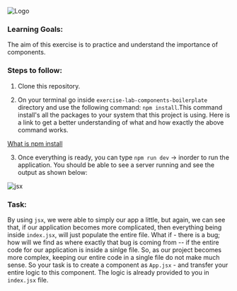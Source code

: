![Logo](https://s3.ap-south-1.amazonaws.com/kalvi-education.github.io/front-end-web-development/Kalvium-Logo.png)

### Learning Goals:
The aim of this exercise is to practice and understand the importance of components.

### Steps to follow:

1. Clone this repository.

2. On your terminal go inside `exercise-lab-components-boilerplate` directory and use the following command: `npm install`.This command install's all the packages to your system that this project is using.
Here is a link to get a better understanding of what and how exactly the above command works.

[What is npm install](https://www.stackchief.com/tutorials/npm%20install%20%7C%20how%20it%20works)

3. Once everything is ready, you can type `npm run dev` -> inorder to run the application. You should be able to see a server running and see the output as shown below:

![jsx](https://s3.ap-south-1.amazonaws.com/kalvi-education.github.io/front-end-web-development/exercise-lab-jsx.png)


### Task:

By using `jsx`, we were able to simply our app a little, but again, we can see that, if our application becomes more complicated, then everything being inside `index.jsx`, will just populate the entire file. What if - there is a bug; how will we find as where exactly that bug is coming from -- if the entire code for our application is inside a sinlge file. So, as our project becomes more complex, keeping our entire code in a single file do not make much sense. So your task is to create a component as `App.jsx` - and transfer your entire logic to this component. The logic is already provided to you in `index.jsx` file.
